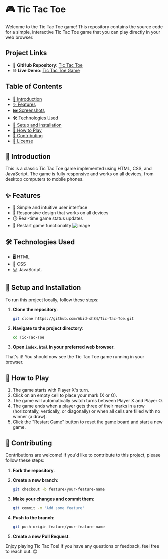# 🎮 Tic Tac Toe

Welcome to the Tic Tac Toe game! This repository contains the source code for a simple, interactive Tic Tac Toe game that you can play directly in your web browser.

## Project Links

- 📂 **GitHub Repository**: [Tic Tac Toe](https://github.com/Abid-sh84/Tic-Tac-Toe)
- 🌐 **Live Demo**: [Tic Tac Toe Game](https://exzero.netlify.app/)

## Table of Contents

- [📖 Introduction](#introduction)
- [✨ Features](#features)
- [🖼️ Screenshots](#screenshots)
- [🛠️ Technologies Used](#technologies-used)
- [🚀 Setup and Installation](#setup-and-installation)
- [🎲 How to Play](#how-to-play)
- [🤝 Contributing](#contributing)
- [📜 License](#license)

## 📖 Introduction

This is a classic Tic Tac Toe game implemented using HTML, CSS, and JavaScript. The game is fully responsive and works on all devices, from desktop computers to mobile phones.

## ✨ Features

- 🎨 Simple and intuitive user interface
- 📱 Responsive design that works on all devices
- ⏱️ Real-time game status updates
- 🔄 Restart game functionality
  ![image](https://github.com/Abid-sh84/Tic-Tac-Toe/assets/147331189/37c74a86-319b-4f3f-aaf9-7984266927fa)


## 🛠️ Technologies Used

- 🖥️ HTML
- 🎨 CSS
- 💻 JavaScript.

## 🚀 Setup and Installation

To run this project locally, follow these steps:

1. **Clone the repository**:
   ```bash
   git clone https://github.com/Abid-sh84/Tic-Tac-Toe.git
   ```

2. **Navigate to the project directory**:
   ```bash
   cd Tic-Tac-Toe
   ```

3. **Open `index.html` in your preferred web browser**.

That's it! You should now see the Tic Tac Toe game running in your browser.

## 🎲 How to Play

1. The game starts with Player X's turn.
2. Click on an empty cell to place your mark (X or O).
3. The game will automatically switch turns between Player X and Player O.
4. The game ends when a player gets three of their marks in a row (horizontally, vertically, or diagonally) or when all cells are filled with no winner (a draw).
5. Click the "Restart Game" button to reset the game board and start a new game.

## 🤝 Contributing

Contributions are welcome! If you'd like to contribute to this project, please follow these steps:

1. **Fork the repository**.
2. **Create a new branch**:
   ```bash
   git checkout -b feature/your-feature-name
   ```

3. **Make your changes and commit them**:
   ```bash
   git commit -m 'Add some feature'
   ```

4. **Push to the branch**:
   ```bash
   git push origin feature/your-feature-name
   ```

5. **Create a new Pull Request**.

Enjoy playing Tic Tac Toe! If you have any questions or feedback, feel free to reach out. 😊



